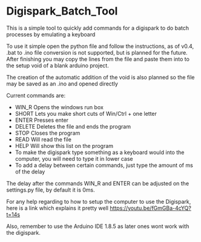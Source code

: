 # Digispark_Batch_Tool

This is a simple tool to quickly add commands for a digispark to do batch processes by emulating a keyboard

To use it simple open the python file and follow the instructions, as of v0.4, .bat to .ino file conversion is not supported, but is planned for the future. After finishing you may copy the lines from the file and paste them into to the setup void of a blank arduino project.

The creation of the automatic addition of the void is also planned so the file may be saved as an .ino and opened directly

Current commands are:
  - WIN_R   Opens the windows run box
  - SHORT   Lets you make short cuts of Win/Ctrl + one letter
  - ENTER   Presses enter
  - DELETE  Deletes the file and ends the program
  - STOP    Closes the program
  - READ    Will read the file
  - HELP    Will show this list on the program
  - To make the digispark type something as a keyboard would into the computer, you will need to type it in lower case
  - To add a delay between certain commands, just type the amount of ms of the delay
  
The delay after the commands WIN_R and ENTER can be adjusted on the settings.py file, by default it is 0ms. 

For any help regarding to how to setup the computer to use the Digispark, here is a link which explains it pretty well
https://youtu.be/fGmGBa-4cYQ?t=14s

Also, remember to use the Arduino IDE 1.8.5 as later ones wont work with the digispark.
